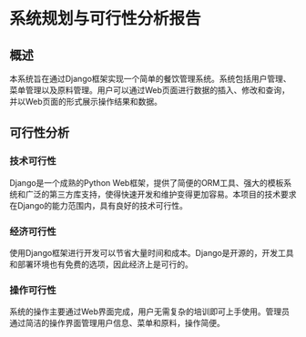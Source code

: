 # 系统规划与可行性分析报告

## 概述

本系统旨在通过Django框架实现一个简单的餐饮管理系统。系统包括用户管理、菜单管理以及原料管理。用户可以通过Web页面进行数据的插入、修改和查询，并以Web页面的形式展示操作结果和数据。

## 可行性分析

### 技术可行性

Django是一个成熟的Python Web框架，提供了简便的ORM工具、强大的模板系统和广泛的第三方库支持，使得快速开发和维护变得更加容易。本项目的技术要求在Django的能力范围内，具有良好的技术可行性。

### 经济可行性

使用Django框架进行开发可以节省大量时间和成本。Django是开源的，开发工具和部署环境也有免费的选项，因此经济上是可行的。

### 操作可行性

系统的操作主要通过Web界面完成，用户无需复杂的培训即可上手使用。管理员通过简洁的操作界面管理用户信息、菜单和原料，操作简便。
